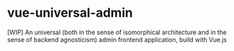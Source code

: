 # vue-universal-admin
[WIP]
An universal (both in the sense of isomorphical architecture and in the sense of backend agnosticism) admin frontend application, build with Vue.js
